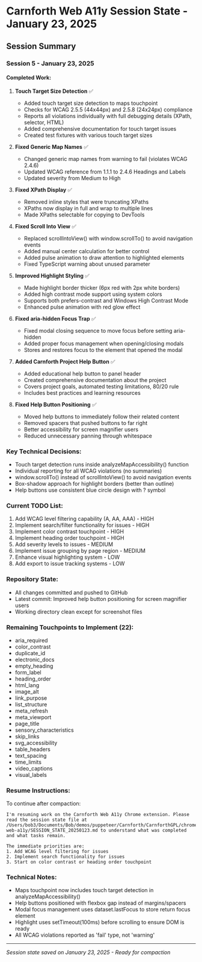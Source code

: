 # Carnforth Web A11y Session State - January 23, 2025

## Session Summary

### Session 5 - January 23, 2025

#### Completed Work:

1. **Touch Target Size Detection** ✅
   - Added touch target size detection to maps touchpoint
   - Checks for WCAG 2.5.5 (44x44px) and 2.5.8 (24x24px) compliance
   - Reports all violations individually with full debugging details (XPath, selector, HTML)
   - Added comprehensive documentation for touch target issues
   - Created test fixtures with various touch target sizes

2. **Fixed Generic Map Names** ✅
   - Changed generic map names from warning to fail (violates WCAG 2.4.6)
   - Updated WCAG reference from 1.1.1 to 2.4.6 Headings and Labels
   - Updated severity from Medium to High

3. **Fixed XPath Display** ✅
   - Removed inline styles that were truncating XPaths
   - XPaths now display in full and wrap to multiple lines
   - Made XPaths selectable for copying to DevTools

4. **Fixed Scroll Into View** ✅
   - Replaced scrollIntoView() with window.scrollTo() to avoid navigation events
   - Added manual center calculation for better control
   - Added pulse animation to draw attention to highlighted elements
   - Fixed TypeScript warning about unused parameter

5. **Improved Highlight Styling** ✅
   - Made highlight border thicker (6px red with 2px white borders)
   - Added high contrast mode support using system colors
   - Supports both prefers-contrast and Windows High Contrast Mode
   - Enhanced pulse animation with red glow effect

6. **Fixed aria-hidden Focus Trap** ✅
   - Fixed modal closing sequence to move focus before setting aria-hidden
   - Added proper focus management when opening/closing modals
   - Stores and restores focus to the element that opened the modal

7. **Added Carnforth Project Help Button** ✅
   - Added educational help button to panel header
   - Created comprehensive documentation about the project
   - Covers project goals, automated testing limitations, 80/20 rule
   - Includes best practices and learning resources

8. **Fixed Help Button Positioning** ✅
   - Moved help buttons to immediately follow their related content
   - Removed spacers that pushed buttons to far right
   - Better accessibility for screen magnifier users
   - Reduced unnecessary panning through whitespace

### Key Technical Decisions:

- Touch target detection runs inside analyzeMapAccessibility() function
- Individual reporting for all WCAG violations (no summaries)
- window.scrollTo() instead of scrollIntoView() to avoid navigation events
- Box-shadow approach for highlight borders (better than outline)
- Help buttons use consistent blue circle design with ? symbol

### Current TODO List:

1. Add WCAG level filtering capability (A, AA, AAA) - HIGH
2. Implement search/filter functionality for issues - HIGH  
3. Implement color contrast touchpoint - HIGH
4. Implement heading order touchpoint - HIGH
5. Add severity levels to issues - MEDIUM
6. Implement issue grouping by page region - MEDIUM
7. Enhance visual highlighting system - LOW
8. Add export to issue tracking systems - LOW

### Repository State:
- All changes committed and pushed to GitHub
- Latest commit: Improved help button positioning for screen magnifier users
- Working directory clean except for screenshot files

### Remaining Touchpoints to Implement (22):
- aria_required
- color_contrast
- duplicate_id
- electronic_docs
- empty_heading
- form_label
- heading_order
- html_lang
- image_alt
- link_purpose
- list_structure
- meta_refresh
- meta_viewport
- page_title
- sensory_characteristics
- skip_links
- svg_accessibility
- table_headers
- text_spacing
- time_limits
- video_captions
- visual_labels

### Resume Instructions:

To continue after compaction:
```
I'm resuming work on the Carnforth Web A11y Chrome extension. Please read the session state file at /Users/bob3/Documents/Bob/demos/puppeteer/Carnforth/CarnforthGPL/chrome_carnforth_plugin/carnforth-web-a11y/SESSION_STATE_20250123.md to understand what was completed and what tasks remain.

The immediate priorities are:
1. Add WCAG level filtering for issues
2. Implement search functionality for issues
3. Start on color contrast or heading order touchpoint
```

### Technical Notes:

- Maps touchpoint now includes touch target detection in analyzeMapAccessibility()
- Help buttons positioned with flexbox gap instead of margins/spacers
- Modal focus management uses dataset.lastFocus to store return focus element
- Highlight uses setTimeout(100ms) before scrolling to ensure DOM is ready
- All WCAG violations reported as 'fail' type, not 'warning'

---
*Session state saved on January 23, 2025 - Ready for compaction*